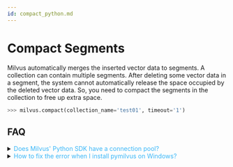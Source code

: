 ```yaml
---
id: compact_python.md
---
```


# Compact Segments

Milvus automatically merges the inserted vector data to segments. A collection can contain multiple segments. After deleting some vector data in a segment, the system cannot automatically release the space occupied by the deleted vector data. So, you need to compact the segments in the collection to free up extra space.

```python
>>> milvus.compact(collection_name='test01', timeout='1')
```

## FAQ

<details>
<summary><font color="#3ab7f8">Does Milvus' Python SDK have a connection pool?</font></summary>
Python SDKs corresponding to Milvus v0.9.0 or later have a connection pool. There is no upper limit on the default number of connections in a connection pool.
</details>
<details>
<summary><font color="#3ab7f8">How to fix the error when I install pymilvus on Windows?</font></summary>
Try installing pymilvus in a Conda environment.
</details>
